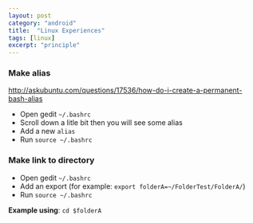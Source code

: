 ```yaml
---
layout: post
category: "android"
title:  "Linux Experiences"
tags: [linux]
excerpt: "principle"
---
```


### Make alias
http://askubuntu.com/questions/17536/how-do-i-create-a-permanent-bash-alias
- Open gedit `~/.bashrc`
- Scroll down a litle bit then you will see some alias
- Add a new `alias`
- Run `source ~/.bashrc`
### Make link to directory
- Open gedit `~/.bashrc`
- Add an export (for example: `export folderA=~/FolderTest/FolderA/`)
- Run `source ~/.bashrc`

**Example using**: `cd $folderA`

